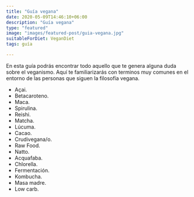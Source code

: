 ```yaml
---
title: "Guía vegana"
date: 2020-05-09T14:46:10+06:00
description: "Guía vegana"
type: "featured"
image: "images/featured-post/guia-vegana.jpg"
suitableForDiet: VeganDiet
tags: guía

---
```


En esta guía podrás encontrar todo aquello que te genera alguna duda sobre el veganismo. Aquí te familiarizarás con terminos muy comunes en el entorno de las personas que siguen la filosofía vegana. 
- Açai. 
- Betacaroteno.
- Maca.
- Spirulina.
- Reishi.
- Matcha.
- Lúcuma.
- Cacao.
- Crudivegana/o.
- Raw Food.
- Natto.
- Acquafaba.
- Chlorella.
- Fermentación.
- Kombucha.
- Masa madre.
- Low carb.
